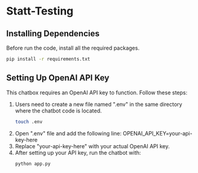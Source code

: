 # Statt-Testing

## Installing Dependencies
Before run the code, install all the required packages.
```bash
pip install -r requirements.txt
```

## Setting Up OpenAI API Key
This chatbox requires an OpenAI API key to function. Follow these steps:

1. Users need to create a new file named ".env" in the same directory where the chatbot code is located.
   ```bash
   touch .env
   ```
2. Open ".env" file and add the following line:
   OPENAI_API_KEY=your-api-key-here
3. Replace "your-api-key-here" with your actual OpenAI API key.
5. After setting up your API key, run the chatbot with:
   ```bash
   python app.py
   ```


